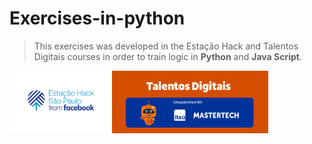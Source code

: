 # Exercises-in-python
> This exercises was developed in the Estação Hack and Talentos Digitais courses in order to train logic in **Python** and **Java Script**.


<img src="estacao.png" alt="" height="100"><img src="logo-itau.png" alt="" height="100">

 
